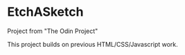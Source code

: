 # EtchASketch

Project from "The Odin Project"

This project builds on previous HTML/CSS/Javascript work.
